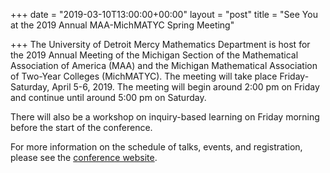 +++
date = "2019-03-10T13:00:00+00:00"
layout = "post"
title = "See You at the 2019 Annual MAA-MichMATYC Spring Meeting"

+++
The University of Detroit Mercy Mathematics Department is host for the 2019 Annual Meeting of the Michigan Section of the 
Mathematical Association of America (MAA) and the Michigan Mathematical Association of Two-Year Colleges (MichMATYC). 
The meeting will take place Friday-Saturday, April 5-6, 2019. The meeting will begin around 2:00 pm on Friday and continue until 
around 5:00 pm on Saturday. 

There will also be a workshop on inquiry-based learning on Friday morning before the start of the conference. 

For more information on the schedule of talks, events, and registration, please see the <a href="http://sections.maa.org/michigan/meetings/2019_Spring_annual_meeting.html">conference website</a>.
